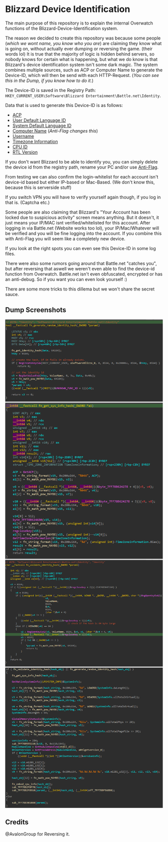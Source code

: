 # Blizzard Device Identification 
The main purpose of this repository is to explain the internal Overwatch functions of the Blizzard-Device-Identification system.

The reason we decided to create this repository was because some people (*which we wont name, you know who you are*) are claiming they know what is going on, without actually ever dumping or reversing the game. (their words lol) It is true that the majority of logic is hidden behind servers, so nobody knows for certain what is happening, but what we do know is that Blizzard's device identification system isn't some dark magic. The system combines multiple sources, such as ACP or Computer Name to generate the Device-ID, which will then be send with each HTTP-Request. (*You can see this in the Dump, if you know how to do it.*) 

The Device-ID is saved in the Registry Path: `HKEY_CURRENT_USER\Software\Blizzard Entertainment\Battle.net\Identity`. 

Data that is used to generate this Device-ID is as follows:
- [ACP](https://docs.microsoft.com/en-us/windows/win32/api/winnls/nf-winnls-getacp)
- [User Default Language ID](https://docs.microsoft.com/en-us/windows/win32/api/winnls/nf-winnls-getuserdefaultlangid)
- [System Default Language ID](https://docs.microsoft.com/en-us/windows/win32/api/winnls/nf-winnls-getsystemdefaultlangid)
- [Computer Name](https://docs.microsoft.com/en-us/windows/win32/api/winbase/nf-winbase-getcomputernamew) (*Anti-Flag changes this*)
- [Username](https://docs.microsoft.com/en-us/windows/win32/api/winbase/nf-winbase-getusernamew)
- [Timezone Information](https://docs.microsoft.com/en-us/windows/win32/api/timezoneapi/nf-timezoneapi-gettimezoneinformation)
- [CPU ID](https://docs.microsoft.com/en-us/cpp/intrinsics/cpuid-cpuidex?view=msvc-160)
- [RTL Version](https://docs.microsoft.com/en-us/windows-hardware/drivers/ddi/wdm/nf-wdm-rtlgetversion)

If you don't want Blizzard to be able to identify you, you can simply delete the device id from the registry path, rename your PC and/or use [Anti-Flag](https://github.com/dword64/Ow-Anti-Flag).

From testing we can also confirm the login-whitelist for each account isn't device-id based but either IP-based or Mac-Based. (We don't know this, because this is serverside stuff)

If you switch VPN you will have to verify yourself again though, if you log in that is. (Captcha etc.) 

Some people are also claiming that Blizzard's "Your Account has been locked due to suspicious activity" screen means anything. But it doesn't, it just means your IP/MAC isnt verified/whitelisted for this account. After logging in via Battle.net (Website works too lol), your IP/Mac/Whatever will be verified and you will be fine logging into the account. If you combine this with Anti-Flag you will seem like a completely new device. 

If you look at the right spots you can even see this Device-ID in some log files.

There were also some rumors going around that Battle.net "catches you", but after reversing that aswell we weren't even able to find the device-id function from Overwatch. 
Battle.net isn't even obfuscated, encrypted or has an anti-debug. So if you want you can even look yourself :) 

There are some more tricks to this dillema but we won't share the secret sauce. 

## Dump Screenshots
![infos](https://github.com/Avalon-Group/Blizzard-Device-Identification-Explained/blob/main/images/check_hash.png)
![infos](https://github.com/Avalon-Group/Blizzard-Device-Identification-Explained/blob/main/images/get_sys_info_hash.png)
![infos](https://github.com/Avalon-Group/Blizzard-Device-Identification-Explained/blob/main/images/validate_hash.png)
![infos](https://github.com/Avalon-Group/Blizzard-Device-Identification-Explained/blob/main/images/core_device_hash_func.png)

## Credits
@AvalonGroup for Reversing it.
